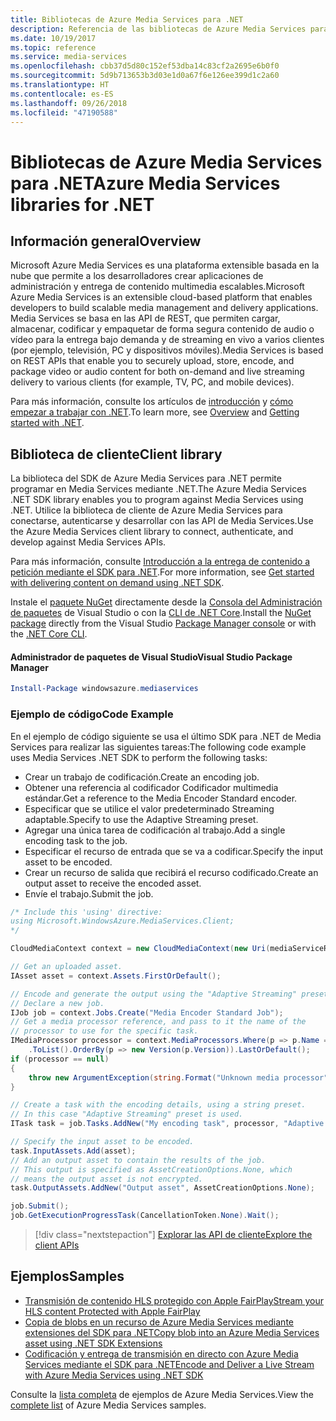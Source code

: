 ```yaml
---
title: Bibliotecas de Azure Media Services para .NET
description: Referencia de las bibliotecas de Azure Media Services para .NET
ms.date: 10/19/2017
ms.topic: reference
ms.service: media-services
ms.openlocfilehash: cbb37d5d80c152ef53dba14c83cf2a2695e6b0f0
ms.sourcegitcommit: 5d9b713653b3d03e1d0a67f6e126ee399d1c2a60
ms.translationtype: HT
ms.contentlocale: es-ES
ms.lasthandoff: 09/26/2018
ms.locfileid: "47190588"
---
```

# <a name="azure-media-services-libraries-for-net"></a><span data-ttu-id="7c2f1-103">Bibliotecas de Azure Media Services para .NET</span><span class="sxs-lookup"><span data-stu-id="7c2f1-103">Azure Media Services libraries for .NET</span></span>

## <a name="overview"></a><span data-ttu-id="7c2f1-104">Información general</span><span class="sxs-lookup"><span data-stu-id="7c2f1-104">Overview</span></span>

<span data-ttu-id="7c2f1-105">Microsoft Azure Media Services es una plataforma extensible basada en la nube que permite a los desarrolladores crear aplicaciones de administración y entrega de contenido multimedia escalables.</span><span class="sxs-lookup"><span data-stu-id="7c2f1-105">Microsoft Azure Media Services is an extensible cloud-based platform that enables developers to build scalable media management and delivery applications.</span></span> <span data-ttu-id="7c2f1-106">Media Services se basa en las API de REST, que permiten cargar, almacenar, codificar y empaquetar de forma segura contenido de audio o vídeo para la entrega bajo demanda y de streaming en vivo a varios clientes (por ejemplo, televisión, PC y dispositivos móviles).</span><span class="sxs-lookup"><span data-stu-id="7c2f1-106">Media Services is based on REST APIs that enable you to securely upload, store, encode, and package video or audio content for both on-demand and live streaming delivery to various clients (for example, TV, PC, and mobile devices).</span></span> 

<span data-ttu-id="7c2f1-107">Para más información, consulte los artículos de [introducción](/azure/media-services/media-services-overview) y [cómo empezar a trabajar con .NET](/azure/media-services/media-services-dotnet-how-to-use).</span><span class="sxs-lookup"><span data-stu-id="7c2f1-107">To learn more, see [Overview](/azure/media-services/media-services-overview) and [Getting started with .NET](/azure/media-services/media-services-dotnet-how-to-use).</span></span> 

## <a name="client-library"></a><span data-ttu-id="7c2f1-108">Biblioteca de cliente</span><span class="sxs-lookup"><span data-stu-id="7c2f1-108">Client library</span></span>

<span data-ttu-id="7c2f1-109">La biblioteca del SDK de Azure Media Services para .NET permite programar en Media Services mediante .NET.</span><span class="sxs-lookup"><span data-stu-id="7c2f1-109">The Azure Media Services .NET SDK library enables you to program against Media Services using .NET.</span></span> <span data-ttu-id="7c2f1-110">Utilice la biblioteca de cliente de Azure Media Services para conectarse, autenticarse y desarrollar con las API de Media Services.</span><span class="sxs-lookup"><span data-stu-id="7c2f1-110">Use the Azure Media Services client library to connect, authenticate, and develop against Media Services APIs.</span></span>  

<span data-ttu-id="7c2f1-111">Para más información, consulte [Introducción a la entrega de contenido a petición mediante el SDK para .NET](/azure/media-services/media-services-dotnet-get-started).</span><span class="sxs-lookup"><span data-stu-id="7c2f1-111">For more information, see [Get started with delivering content on demand using .NET SDK](/azure/media-services/media-services-dotnet-get-started).</span></span>

<span data-ttu-id="7c2f1-112">Instale el [paquete NuGet](https://www.nuget.org/packages/windowsazure.mediaservices) directamente desde la [Consola del Administración de paquetes][PackageManager] de Visual Studio o con la [CLI de .NET Core][DotNetCLI].</span><span class="sxs-lookup"><span data-stu-id="7c2f1-112">Install the [NuGet package](https://www.nuget.org/packages/windowsazure.mediaservices) directly from the Visual Studio [Package Manager console][PackageManager] or with the [.NET Core CLI][DotNetCLI].</span></span>

#### <a name="visual-studio-package-manager"></a><span data-ttu-id="7c2f1-113">Administrador de paquetes de Visual Studio</span><span class="sxs-lookup"><span data-stu-id="7c2f1-113">Visual Studio Package Manager</span></span>

```powershell
Install-Package windowsazure.mediaservices
```

### <a name="code-example"></a><span data-ttu-id="7c2f1-114">Ejemplo de código</span><span class="sxs-lookup"><span data-stu-id="7c2f1-114">Code Example</span></span>

<span data-ttu-id="7c2f1-115">En el ejemplo de código siguiente se usa el último SDK para .NET de Media Services para realizar las siguientes tareas:</span><span class="sxs-lookup"><span data-stu-id="7c2f1-115">The following code example uses Media Services .NET SDK to perform the following tasks:</span></span>

- <span data-ttu-id="7c2f1-116">Crear un trabajo de codificación.</span><span class="sxs-lookup"><span data-stu-id="7c2f1-116">Create an encoding job.</span></span>
- <span data-ttu-id="7c2f1-117">Obtener una referencia al codificador Codificador multimedia estándar.</span><span class="sxs-lookup"><span data-stu-id="7c2f1-117">Get a reference to the Media Encoder Standard encoder.</span></span>
- <span data-ttu-id="7c2f1-118">Especificar que se utilice el valor predeterminado Streaming adaptable.</span><span class="sxs-lookup"><span data-stu-id="7c2f1-118">Specify to use the Adaptive Streaming preset.</span></span>
- <span data-ttu-id="7c2f1-119">Agregar una única tarea de codificación al trabajo.</span><span class="sxs-lookup"><span data-stu-id="7c2f1-119">Add a single encoding task to the job.</span></span>
- <span data-ttu-id="7c2f1-120">Especificar el recurso de entrada que se va a codificar.</span><span class="sxs-lookup"><span data-stu-id="7c2f1-120">Specify the input asset to be encoded.</span></span>
- <span data-ttu-id="7c2f1-121">Crear un recurso de salida que recibirá el recurso codificado.</span><span class="sxs-lookup"><span data-stu-id="7c2f1-121">Create an output asset to receive the encoded asset.</span></span>
- <span data-ttu-id="7c2f1-122">Envíe el trabajo.</span><span class="sxs-lookup"><span data-stu-id="7c2f1-122">Submit the job.</span></span>


```csharp
/* Include this 'using' directive:
using Microsoft.WindowsAzure.MediaServices.Client;
*/

CloudMediaContext context = new CloudMediaContext(new Uri(mediaServiceRESTAPIEndpoint), tokenProvider);

// Get an uploaded asset.
IAsset asset = context.Assets.FirstOrDefault();

// Encode and generate the output using the "Adaptive Streaming" preset.
// Declare a new job.
IJob job = context.Jobs.Create("Media Encoder Standard Job");
// Get a media processor reference, and pass to it the name of the 
// processor to use for the specific task.
IMediaProcessor processor = context.MediaProcessors.Where(p => p.Name == mediaProcessorName)
    .ToList().OrderBy(p => new Version(p.Version)).LastOrDefault();
if (processor == null) 
{
    throw new ArgumentException(string.Format("Unknown media processor", mediaProcessorName));
}

// Create a task with the encoding details, using a string preset.
// In this case "Adaptive Streaming" preset is used.
ITask task = job.Tasks.AddNew("My encoding task", processor, "Adaptive Streaming", TaskOptions.None);

// Specify the input asset to be encoded.
task.InputAssets.Add(asset);
// Add an output asset to contain the results of the job. 
// This output is specified as AssetCreationOptions.None, which 
// means the output asset is not encrypted. 
task.OutputAssets.AddNew("Output asset", AssetCreationOptions.None);

job.Submit();
job.GetExecutionProgressTask(CancellationToken.None).Wait();
```

> [!div class="nextstepaction"]
> [<span data-ttu-id="7c2f1-123">Explorar las API de cliente</span><span class="sxs-lookup"><span data-stu-id="7c2f1-123">Explore the client APIs</span></span>](/dotnet/api/overview/azure/mediaservices/client)

## <a name="samples"></a><span data-ttu-id="7c2f1-124">Ejemplos</span><span class="sxs-lookup"><span data-stu-id="7c2f1-124">Samples</span></span>

- [<span data-ttu-id="7c2f1-125">Transmisión de contenido HLS protegido con Apple FairPlay</span><span class="sxs-lookup"><span data-stu-id="7c2f1-125">Stream your HLS content Protected with Apple FairPlay</span></span>](https://azure.microsoft.com/resources/samples/media-services-dotnet-dynamic-encryption-with-fairplay/)
- [<span data-ttu-id="7c2f1-126">Copia de blobs en un recurso de Azure Media Services mediante extensiones del SDK para .NET</span><span class="sxs-lookup"><span data-stu-id="7c2f1-126">Copy blob into an Azure Media Services asset using .NET SDK Extensions</span></span>](https://azure.microsoft.com/resources/samples/media-services-dotnet-copy-blob-into-asset/)
- [<span data-ttu-id="7c2f1-127">Codificación y entrega de transmisión en directo con Azure Media Services mediante el SDK para .NET</span><span class="sxs-lookup"><span data-stu-id="7c2f1-127">Encode and Deliver a Live Stream with Azure Media Services using .NET SDK</span></span>](https://azure.microsoft.com/resources/samples/media-services-dotnet-encode-live-stream-with-ams-clear/)

<span data-ttu-id="7c2f1-128">Consulte la [lista completa](https://azure.microsoft.com/resources/samples/?platform=dotnet&service=media-services) de ejemplos de Azure Media Services.</span><span class="sxs-lookup"><span data-stu-id="7c2f1-128">View the [complete list](https://azure.microsoft.com/resources/samples/?platform=dotnet&service=media-services) of Azure Media Services samples.</span></span>


[PackageManager]: https://docs.microsoft.com/nuget/tools/package-manager-console
[DotNetCLI]: https://docs.microsoft.com/dotnet/core/tools/dotnet-add-package
